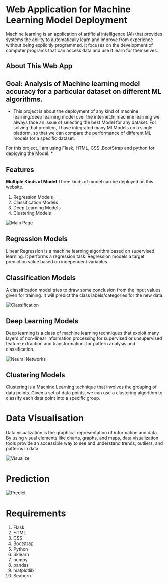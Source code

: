 # Web Application for Machine Learning Model Deployment

Machine learning is an application of artificial intelligence (AI) that provides systems
the ability to automatically learn and improve from experience without being explicitly
programmed. It focuses on the development of computer programs that can access
data and use it learn for themselves.

## About This Web App

## Goal: Analysis of Machine learning model accuracy for a particular dataset on different ML algorithms.

* This project is about the deployment of any kind of machine learning/deep learning
model over the internet.In machine learning we always face an issue of selecting the best Model for any dataset.
For solving that problem, I have integrated many Ml Models on a single platform, so that we can compare the performance of different ML models for a specific dataset.

For this project, I am using Flask, HTML, CSS ,BootStrap and python for deploying the Model. *

## Features

**Multiple Kinds of Model**
Three kinds of model can be deployed on this website.
1. Regression Models
2. Classification Models
3. Deep Learning Models
4. Clustering Models

![Main Page](https://github.com/Lovely-Professional-University-CSE/int-246-project-sagar-ML-Developer/blob/main/img/Screenshot%20(350).png)

## Regression Models
Linear Regression is a machine learning algorithm based on supervised learning.
It performs a regression task. Regression models a target prediction value based on independent variables.

## Classification Models
A classification model tries to draw some conclusion from the input values given for training. 
It will predict the class labels/categories for the new data. 

![Classification](https://github.com/Lovely-Professional-University-CSE/int-246-project-sagar-ML-Developer/blob/main/img/Screenshot%20(343).png)

## Deep Learning Models
Deep learning is a class of machine learning techniques that exploit many layers of non-linear information
processing for supervised or unsupervised feature extraction and transformation, for pattern analysis and classification.

![Neural Networks](https://github.com/Lovely-Professional-University-CSE/int-246-project-sagar-ML-Developer/blob/main/img/Screenshot%20(342).png)

## Clustering Models
Clustering is a Machine Learning technique that involves the grouping of data points.
Given a set of data points, we can use a clustering algorithm to classify each data point into a specific group.

# Data Visualisation
Data visualization is the graphical representation of information and data. 
By using visual elements like charts, graphs, and maps, data visualization tools provide an accessible way 
to see and understand trends, outliers, and patterns in data.

![Visualize](https://github.com/Lovely-Professional-University-CSE/int-246-project-sagar-ML-Developer/blob/main/img/Screenshot%20(345).png)

# Prediction
![Predict](https://github.com/Lovely-Professional-University-CSE/int-246-project-sagar-ML-Developer/blob/main/img/Screenshot%20(349).png)

# Requirements
1. Flask
2. HTML
3. CSS
4. Bootstrap
5. Python
6. Sklearn
7. numpy
8. pandas
9. matplotlib
10. Seaborn
